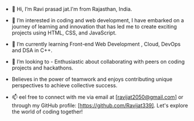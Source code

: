 - 👋 Hi, I’m Ravi prasad jat.I'm from Rajasthan, India.
- 👀 I’m interested in coding and web development, I have embarked on a journey of learning and innovation that has led me to create exciting projects using HTML, CSS, and JavaScript.


- 🌱 I’m currently learning Front-end Web Development , Cloud, DevOps and DSA in C++.
- 💞️ I’m looking to - Enthusiastic about collaborating with peers on coding projects and hackathons.
- Believes in the power of teamwork and enjoys contributing unique perspectives to achieve collective success.

- 📫 eel free to connect with me via email at [ravijat2050@gmail.com] or through my GitHub profile: [https://github.com/Ravijat339]. Let's explore the world of coding together!

<!---
Ravijat339/Ravijat339 is a ✨ special ✨ repository because its `README.md` (this file) appears on your GitHub profile.
You can click the Preview link to take a look at your changes.
--->
